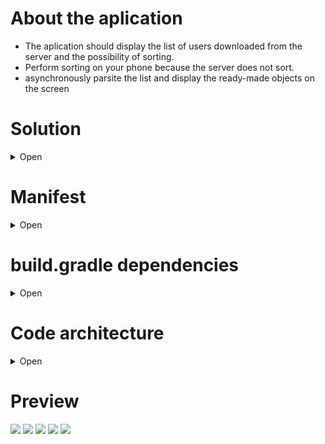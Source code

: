 # About the aplication
 - The aplication should display the list of users downloaded from the server and the possibility of sorting.
 - Perform sorting on your phone because the server does not sort. 
 - asynchronously parsite the list and display the ready-made objects on the screen


# Solution
<details><summary>Open</summary>
<p>	
 
- create a database where we will transfer data from the server
- create [`service.`](https://github.com/gamestudiostandart/Festivality/tree/master/app/src/main/java/test/mb/festivality/repository/communication) It will work in backgraun to receive data from the server and store it in [`database`](https://github.com/gamestudiostandart/Festivality/tree/master/app/src/main/java/test/mb/festivality/repository/database)
- create [`aplication.`](https://github.com/gamestudiostandart/Festivality/tree/master/app/src/main/java/test/mb/festivality/aplication) It will work with the database and display it on the UI

</p>
</details>


# Manifest
<details><summary>Open</summary>
<p>

[`Manifest`](https://github.com/gamestudiostandart/Festivality/blob/master/app/src/main/AndroidManifest.xml)

## Permissions
+ internet
+ location
+ bluetooth
+ notification
## Aplication
+ service - ServiceMain
+ activity - ActivityLogin
+ activity - ActivityMain
+ activity - ActivityUserPage

</p>
</details>


# build.gradle dependencies
<details><summary>Open</summary>
<p>

[`build.gradle`](https://github.com/gamestudiostandart/Festivality/blob/master/app/build.gradle)
+ compileSdkVersion 27
+ minSdkVersion 21
+ targetSdkVersion 27

## Standard UI librarys
+ implementation fileTree(include: ['*.jar'], dir: 'libs')
+ implementation 'com.android.support:appcompat-v7:27.1.1'
+ implementation 'com.android.support:support-v4:27.1.1'
+ implementation 'com.android.support:design:27.1.1'
+ implementation 'com.android.support:cardview-v7:27.1.1'
+ implementation 'com.android.support:recyclerview-v7:27.1.1'

## Moxy(MVP)
+ implementation 'com.arello-mobile:moxy:1.5.3'
+ implementation 'com.arello-mobile:moxy-android:1.5.3'
+ implementation 'com.arello-mobile:moxy-app-compat:1.5.3'
+ annotationProcessor 'com.arello-mobile:moxy-compiler:1.5.3'

## Retofit
+ implementation 'com.squareup.retrofit2:retrofit:2.3.0'
+ implementation 'com.squareup.retrofit2:converter-gson:2.3.0'
+ implementation 'com.squareup.retrofit2:converter-scalars:2.3.0'
+ implementation 'com.squareup.okhttp3:logging-interceptor:3.10.0'

## Glide
+ implementation 'com.github.bumptech.glide:glide:3.8.0'

## Third-party libraries for working with UI
+ implementation 'com.crystal:crystalrangeseekbar:1.1.3'
+ implementation 'de.hdodenhof:circleimageview:2.2.0'
+ implementation 'me.everything:overscroll-decor-android:1.0.4'
+ implementation 'jp.wasabeef:recyclerview-animators:2.3.0'
+ implementation 'com.wang.avi:library:2.1.3'
+ implementation 'jp.wasabeef:blurry:2.1.1'

</p>
</details>


# Code architecture
<details><summary>Open</summary>
<p>

## Root
```diff
`Festivality/app/src/main/java/test/mb/festivality/`
```
The [`root`](https://github.com/gamestudiostandart/Festivality/tree/master/app/src/main/java/test/mb/festivality) of our project is divided into 3 packages and 1 file

- ![#f03c15](https://placehold.it/15/f03c15/000000?text=+) [`aplication`](https://github.com/gamestudiostandart/Festivality/tree/master/app/src/main/java/test/mb/festivality/aplication) -  that package works with the UI
- ![#f03c15](https://placehold.it/15/f03c15/000000?text=+) [`repository`](https://github.com/gamestudiostandart/Festivality/tree/master/app/src/main/java/test/mb/festivality/repository) - that package works with the ([server](https://github.com/gamestudiostandart/Festivality/tree/master/app/src/main/java/test/mb/festivality/repository/communication), or data from [database](https://github.com/gamestudiostandart/Festivality/tree/master/app/src/main/java/test/mb/festivality/repository/database)
- ![#f03c15](https://placehold.it/15/f03c15/000000?text=+) [`utils`](https://github.com/gamestudiostandart/Festivality/tree/master/app/src/main/java/test/mb/festivality/utils) - Package with class models, converters, parsers ...
- ![#f03c15](https://placehold.it/15/f03c15/000000?text=+) [`MyApp.java`](https://github.com/gamestudiostandart/Festivality/blob/master/app/src/main/java/test/mb/festivality/MyApp.java) - The main class in the program that distributes the context


## MyApp.java
```diff
Festivality/app/src/main/java/test/mb/festivality/MyApp.java
```
[`MyApp.java`](https://github.com/gamestudiostandart/Festivality/blob/master/app/src/main/java/test/mb/festivality/MyApp.java) The main class in the program. They are referring to him in context [repository](https://github.com/gamestudiostandart/Festivality/tree/master/app/src/main/java/test/mb/festivality/repository) and [`utils`](https://github.com/gamestudiostandart/Festivality/tree/master/app/src/main/java/test/mb/festivality/utils)

## utils
```diff
Festivality/app/src/main/java/test/mb/festivality/utils/
```
[`utils`](https://github.com/gamestudiostandart/Festivality/tree/master/app/src/main/java/test/mb/festivality/utils) - auxiliary files package

- ![#f03c15](https://placehold.it/15/f03c15/000000?text=+) [`fragmentanimator`](https://github.com/gamestudiostandart/Festivality/tree/master/app/src/main/java/test/mb/festivality/utils/fragmentanimator) - The package works with animation of fragments
- ![#f03c15](https://placehold.it/15/f03c15/000000?text=+) [`models`](https://github.com/gamestudiostandart/Festivality/tree/master/app/src/main/java/test/mb/festivality/utils/models) - This package contains models of user classes
- ![#f03c15](https://placehold.it/15/f03c15/000000?text=+) [`parser`](https://github.com/gamestudiostandart/Festivality/tree/master/app/src/main/java/test/mb/festivality/utils/parser) - pass the result from the server to the objects
- ![#f03c15](https://placehold.it/15/f03c15/000000?text=+) [`views`](https://github.com/gamestudiostandart/Festivality/tree/master/app/src/main/java/test/mb/festivality/utils/views) - packet with rewritten UI elements


## repository
```diff
Festivality/app/src/main/java/test/mb/festivality/repository/
```
[`repository`](https://github.com/gamestudiostandart/Festivality/tree/master/app/src/main/java/test/mb/festivality/repository) works with the ([server](https://github.com/gamestudiostandart/Festivality/tree/master/app/src/main/java/test/mb/festivality/repository/communication), or data from [database](https://github.com/gamestudiostandart/Festivality/tree/master/app/src/main/java/test/mb/festivality/repository/database)
is divided into 3 packages

- ![#f03c15](https://placehold.it/15/f03c15/000000?text=+) [`communication`](https://github.com/gamestudiostandart/Festivality/tree/master/app/src/main/java/test/mb/festivality/repository/communication) - this package is working with the server
- ![#f03c15](https://placehold.it/15/f03c15/000000?text=+) [`database`](https://github.com/gamestudiostandart/Festivality/tree/master/app/src/main/java/test/mb/festivality/repository/database) - this package is working with the database
- ![#f03c15](https://placehold.it/15/f03c15/000000?text=+) [`SharedPreferencesManager.java`](https://github.com/gamestudiostandart/Festivality/blob/master/app/src/main/java/test/mb/festivality/repository/SharedPreferencesManager.java) - the file is responsible for skipping the Login page when re-using the program

### communication
```diff
Festivality/app/src/main/java/test/mb/festivality/repository/communication/
```
[`communication`](https://github.com/gamestudiostandart/Festivality/tree/master/app/src/main/java/test/mb/festivality/repository/communication) package working with the server
communication is divided into 3 packages
- ![#f03c15](https://placehold.it/15/f03c15/000000?text=+) [`retrofit`](https://github.com/gamestudiostandart/Festivality/tree/master/app/src/main/java/test/mb/festivality/repository/communication/retrofit) - A tool for facilitating server requests
- ![#f03c15](https://placehold.it/15/f03c15/000000?text=+) [`userlist`](https://github.com/gamestudiostandart/Festivality/tree/master/app/src/main/java/test/mb/festivality/repository/communication/userlist) - package with implementation of the [method user-list](https://api.festivality.co/v2/user-list/44779) 
- ![#f03c15](https://placehold.it/15/f03c15/000000?text=+) [`services`](https://github.com/gamestudiostandart/Festivality/tree/master/app/src/main/java/test/mb/festivality/repository/communication/services) - This service we run in a Backgraund


## aplication
```diff
Festivality/app/src/main/java/test/mb/festivality/aplication/
```
[`aplication`](https://github.com/gamestudiostandart/Festivality/tree/master/app/src/main/java/test/mb/festivality/aplication) is a package that works purely with the interface and it is divided into 3 packages. By package to page. Each package contains the files that the hlm needs to reproduce the responsive mechanics.

- ![#f03c15](https://placehold.it/15/f03c15/000000?text=+) [`userpage`](https://github.com/gamestudiostandart/Festivality/tree/master/app/src/main/java/test/mb/festivality/aplication/userpage) - user details page
- ![#f03c15](https://placehold.it/15/f03c15/000000?text=+) [`login`](https://github.com/gamestudiostandart/Festivality/tree/master/app/src/main/java/test/mb/festivality/aplication/login) - login page
- ![#f03c15](https://placehold.it/15/f03c15/000000?text=+) [`main`](https://github.com/gamestudiostandart/Festivality/tree/master/app/src/main/java/test/mb/festivality/aplication/main) - List of pages and user sorting

</p>
</details>


# Preview
![](http://media.giphy.com/media/2epS5Ik1QQEAp8Gmpp/giphy.gif) ![](http://media.giphy.com/media/4Zkj0vsQPUizm9cjiu/giphy.gif)
![](http://media.giphy.com/media/4Hkgz1O4twEAaNJjai/giphy.gif) ![](http://media.giphy.com/media/7zMo1NeslrJKIKpvOh/giphy.gif) 
![](http://media.giphy.com/media/1BdqrIOXJ5NwEhD1DV/giphy.gif)







